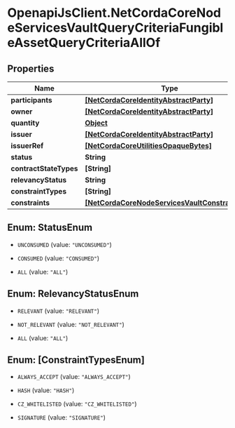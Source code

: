 # OpenapiJsClient.NetCordaCoreNodeServicesVaultQueryCriteriaFungibleAssetQueryCriteriaAllOf

## Properties

Name | Type | Description | Notes
------------ | ------------- | ------------- | -------------
**participants** | [**[NetCordaCoreIdentityAbstractParty]**](NetCordaCoreIdentityAbstractParty.md) |  | [optional] 
**owner** | [**[NetCordaCoreIdentityAbstractParty]**](NetCordaCoreIdentityAbstractParty.md) |  | [optional] 
**quantity** | [**Object**](.md) |  | [optional] 
**issuer** | [**[NetCordaCoreIdentityAbstractParty]**](NetCordaCoreIdentityAbstractParty.md) |  | [optional] 
**issuerRef** | [**[NetCordaCoreUtilitiesOpaqueBytes]**](NetCordaCoreUtilitiesOpaqueBytes.md) |  | [optional] 
**status** | **String** |  | [optional] 
**contractStateTypes** | **[String]** |  | [optional] 
**relevancyStatus** | **String** |  | [optional] 
**constraintTypes** | **[String]** |  | [optional] 
**constraints** | [**[NetCordaCoreNodeServicesVaultConstraintInfo]**](NetCordaCoreNodeServicesVaultConstraintInfo.md) |  | [optional] 



## Enum: StatusEnum


* `UNCONSUMED` (value: `"UNCONSUMED"`)

* `CONSUMED` (value: `"CONSUMED"`)

* `ALL` (value: `"ALL"`)





## Enum: RelevancyStatusEnum


* `RELEVANT` (value: `"RELEVANT"`)

* `NOT_RELEVANT` (value: `"NOT_RELEVANT"`)

* `ALL` (value: `"ALL"`)





## Enum: [ConstraintTypesEnum]


* `ALWAYS_ACCEPT` (value: `"ALWAYS_ACCEPT"`)

* `HASH` (value: `"HASH"`)

* `CZ_WHITELISTED` (value: `"CZ_WHITELISTED"`)

* `SIGNATURE` (value: `"SIGNATURE"`)




